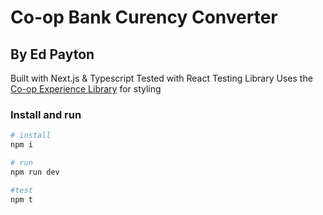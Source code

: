 # Co-op Bank Curency Converter

## By Ed Payton

Built with Next.js & Typescript
Tested with React Testing Library
Uses the [Co-op Experience Library](https://static.coop.co.uk/experience-library/ 'Co-op Experience Library') for styling

### Install and run

```bash
# install
npm i

# run
npm run dev

#test
npm t
```

